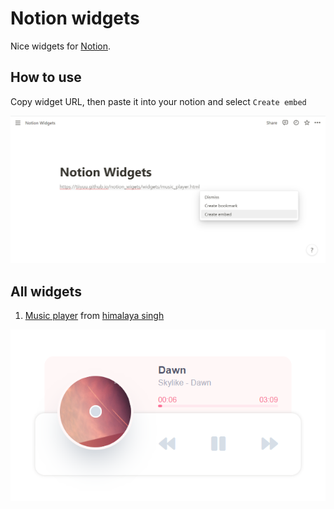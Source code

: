 # Notion widgets

Nice widgets for [Notion](https://notion.so).

<!-- 👉 https://tiiyuu.github.io/notion_wigets/ -->

## How to use

Copy widget URL, then paste it into your notion and select `Create embed`

<img src="https://github.com/tiiyuu/notion_wigets/blob/main/assets/img/how_to_use.png" alt="how_to_use"/>

## All widgets

1. [Music player](https://tiiyuu.github.io/notion_wigets/widgets/music_player.html) from [himalaya singh](https://github.com/himalayasingh/music-player-1)

<img src="https://github.com/tiiyuu/notion_wigets/blob/main/assets/img/cover/music_player.png" alt="music payer"/>
